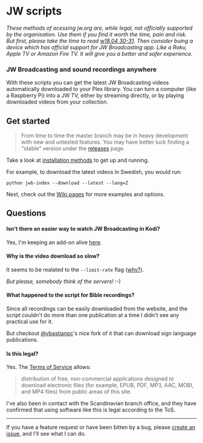 # JW scripts

*These methods of acessing jw.org are, while legal, not officially supported by the organisation. Use them if you find it worth the time, pain and risk. But first, please take the time to read [w18.04 30-31](https://wol.jw.org/en/wol/d/r1/lp-e/2018364). Then consider buing a device which has official support for JW Broadcasting app. Like a Roku, Apple TV or Amazon Fire TV. It will give you a better and safer experience.*

### JW Broadcasting and sound recordings anywhere

With these scripts you can get the latest JW Broadcasting videos automatically downloaded to your Plex library. You can turn a computer (like a Raspberry Pi) into a JW TV, either by streaming directly, or by playing downloaded videos from your collection.

## Get started

> From time to time the master branch may be in heavy development with new and untested features. You may have better luck finding a "stable" version under the [releases](https://github.com/allejok96/jw-scripts/releases) page.

Take a look at [installation methods](https://github.com/allejok96/jw-scripts/wiki/Installation) to get up and running.

For example, to download the latest videos in Swedish, you would run:

    python jwb-index --download --latest --lang=Z

Next, check out the [Wiki pages](https://github.com/allejok96/jw-scripts/wiki) for more examples and options.

## Questions

#### Isn't there an easier way to watch JW Broadcasting in Kodi?

Yes, I'm keeping an add-on alive [here](https://github.com/allejok96/plugin.video.jwb-unofficial).

#### Why is the video download so slow?

It seems to be realated to the `--limit-rate` flag ([why?](https://github.com/allejok96/jw-scripts/wiki/How-it-works#batch-downloading)). 

*But please, somebody think of the servers!* :-)

#### What happened to the script for Bible recordings?

Since all recordings can be easily downloaded from the website, and the script couldn't do more than one publication at a time I didn't see any practical use for it.

But checkout [@vbastianpc](https://github.com/vbastianpc)'s nice fork of it that can download sign language publications.

#### Is this legal?

Yes. The [Terms of Service](http://www.jw.org/en/terms-of-use/) allows:

> distribution of free, non-commercial applications designed to download electronic files (for example, EPUB, PDF, MP3, AAC, MOBI, and MP4 files) from public areas of this site.

I've also been in contact with the Scandinavian branch office, and they have confirmed that using software like this is legal according to the ToS.

___

If you have a feature request or have been bitten by a bug, please [create an issue](https://github.com/allejok96/jw-scripts/issues), and I'll see what I can do.
